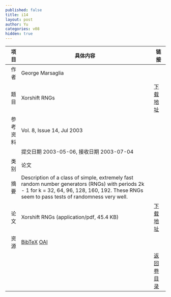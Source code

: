```yaml
---
published: false
title: i14
layout: post
author: Yu
categories: v08
hidden: true
---
```


| 项目 | 具体内容 | 链接 |
|---:|---|---|
| 作者 | George Marsaglia| |
| 题目 |Xorshift RNGs | [下载地址](http://www.jstatsoft.org/v08/i14/paper) |
| 参考资料 |Vol. 8, Issue 14, Jul 2003 | |
| | 提交日期 2003-05-06, 接收日期 2003-07-04| | 
| 类别 | 论文| |
| 摘要 | Description of a class of simple, extremely fast random number generators (RNGs) with periods 2k - 1 for k = 32, 64, 96, 128, 160, 192. These RNGs seem to pass tests of randomness very well.| |
| 论文 | Xorshift RNGs  (application/pdf, 45.4 KB)| [下载地址](http://www.jstatsoft.org/v08/i14/paper) |
| 资源 | [BibTeX](http://www.jstatsoft.org/v08/i14/bibtex) [OAI](http://www.jstatsoft.org/oai?verb=GetRecord&identifier=oai.jstatsoft/v08/i14&prefix=oai_dc)| |
| |  | [返回卷目录]({{site.baseurl}}/volume/v08.html) |
